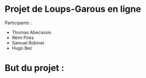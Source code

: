 # Projet de Loups-Garous en ligne


Participants :
- Thomas Abecassis
- Rémi Pires
- Samuel Robinet
- Hugo Bec

# But du projet :
